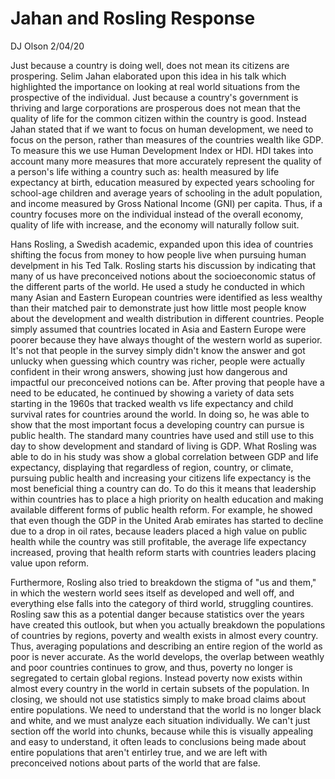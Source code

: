 # Jahan and Rosling Response
DJ Olson
2/04/20

Just because a country is doing well, does not mean its citizens are prospering. Selim Jahan elaborated upon this idea in his talk which highlighted the importance on looking at real world situations from the prospective of the individual. Just because a country's government is thriving and large corporations are prosperous does not mean that the quality of life for the common citizen within the country is good. Instead Jahan stated that if we want to focus on human development, we need to focus on the person, rather than measures of the countries wealth like GDP. To measure this we use Human Development Index or HDI. HDI takes into account many more measures that more accurately represent the quality of a person's life withing a country such as: health measured by life expectancy at birth, education measured by expected years schooling for school-age children and average years of schooling in the adult population, and income measured by Gross National Income (GNI) per capita. Thus, if a country focuses more on the individual instead of the overall economy, quality of life with increase, and the economy will naturally follow suit.

Hans Rosling, a Swedish academic, expanded upon this idea of countries shifting the focus from money to how people live when pursuing human develpment in his Ted Talk. Rosling starts his discussion by indicating that many of us have preconceived notions about the socioeconomic status of the different parts of the world. He used a study he conducted in which many Asian and Eastern European countries were identified as less wealthy than their matched pair to demonstrate just how little most people know about the development and wealth distribution in different countries. People simply assumed that countries  located in Asia and Eastern Europe were poorer because they have always thought of the western world as superior. It's not that people in the survey simply didn't know the answer and got unlucky when guessing which country was richer, people were actually confident in their wrong answers, showing just how dangerous and impactful our preconceived notions can be. After proving that people have a need to be educated, he continued by showing a variety of data sets starting in the 1960s that tracked wealth vs life expectancy and child survival rates for countries around the world. In doing so, he was able to show that the most important focus a developing country can pursue is public health. The standard many countries have used and still use to this day to show development and standard of living is GDP. What Rosling was able to do in his study was show a global correlation between GDP and life expectancy, displaying that regardless of region, country, or climate, pursuing public health and increasing your citizens life expectancy is the most beneficial thing a country can do. To do this it means that leadership within countries has to place a high priority on health education and making available different forms of public health reform. For example, he showed that even though the GDP in the United Arab emirates has started to decline due to a drop in oil rates, because leaders placed a high value on public health while the country was still profitable, the average life expectancy increased, proving that health reform starts with countries leaders placing value upon reform. 

Furthermore, Rosling also tried to breakdown the stigma of "us and them," in which the western world sees itself as developed and well off, and everything else falls into the category of third world, struggling countires. Rosling saw this as a potential danger because statistics over the years have created this outlook, but when you actually breakdown the populations of countries by regions, poverty and wealth exists in almost every country. Thus, averaging populations and describing an entire region of the world as poor is never accurate. As the world develops, the overlap between weathly and poor countries continues to grow, and thus, poverty no longer is segregated to certain global regions. Instead poverty now exists within almost every country in the world in certain subsets of the population. In closing, we should not use statistics simply to make broad claims about entire populations. We need to understand that the world is no longer black and white, and we must analyze each situation individually. We can't just section off the world into chunks, because while this is visually appealing and easy to understand, it often leads to conclusions being made about entire populations that aren't entirley true, and we are left with preconceived notions about parts of the world that are false. 
